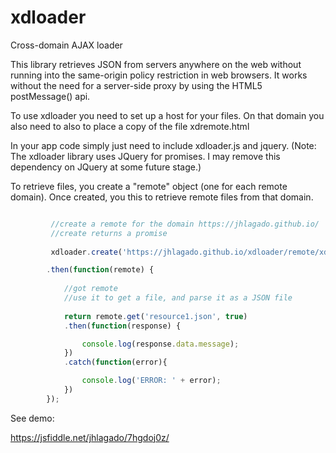# xdloader
Cross-domain AJAX loader

This library retrieves JSON from servers anywhere on the web without 
running into the same-origin policy restriction in web browsers. It works
without the need for a server-side proxy by using the HTML5 postMessage() api.

To use xdloader you need to set up a host for your files. 
On that domain you also need to also to place a copy of the file xdremote.html

In your app code simply just need to include xdloader.js and jquery. 
(Note: The xdloader library uses JQuery for promises. I may remove this dependency 
on JQuery at some future stage.) 

To retrieve files, you create a "remote" object (one for each remote domain). 
Once created, you this to retrieve remote files from that domain.


```javascript

         //create a remote for the domain https://jhlagado.github.io/
         //create returns a promise
                
         xdloader.create('https://jhlagado.github.io/xdloader/remote/xdremote.html')

        .then(function(remote) {
            
            //got remote    
            //use it to get a file, and parse it as a JSON file 
            
            return remote.get('resource1.json', true)
            .then(function(response) {

                console.log(response.data.message);
            })
            .catch(function(error){

                console.log('ERROR: ' + error);
            })
        });
```

See demo:

https://jsfiddle.net/jhlagado/7hgdoj0z/